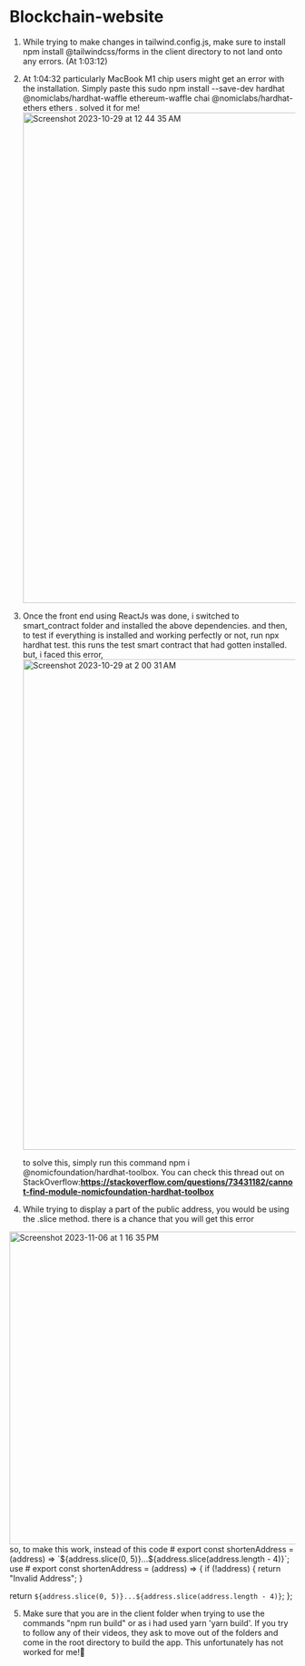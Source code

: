 # Blockchain-website

1. While trying to make changes in tailwind.config.js, make sure to install npm install @tailwindcss/forms in the client directory to not land onto any errors. (At 1:03:12) 
2. At 1:04:32 particularly MacBook M1 chip users might get an error with the installation. Simply paste this sudo npm install --save-dev hardhat @nomiclabs/hardhat-waffle ethereum-waffle chai @nomiclabs/hardhat-ethers ethers . solved it for me!
   <img width="864" alt="Screenshot 2023-10-29 at 12 44 35 AM" src="https://github.com/DrashtiSanjayShah/Blockchain-website/assets/94853646/9eb696a8-108e-4cb7-801a-30b2a7573b01">
3. Once the front end using ReactJs was done, i switched to smart_contract folder and installed the above dependencies. and then, to test if everything is installed and working perfectly or not, run npx hardhat test.
   this runs the test smart contract that had gotten installed. but, i faced this error,  <img width="864" alt="Screenshot 2023-10-29 at 2 00 31 AM" src="https://github.com/DrashtiSanjayShah/Blockchain-website/assets/94853646/0c0ff922-bbf4-48cf-9929-a15973513236">

   to solve this, simply run this command npm i @nomicfoundation/hardhat-toolbox.
You can check this thread out on StackOverflow:**https://stackoverflow.com/questions/73431182/cannot-find-module-nomicfoundation-hardhat-toolbox** 

4. While trying to display a part of the public address, you would be using the .slice method. there is a chance that you will get this error
<img width="551" alt="Screenshot 2023-11-06 at 1 16 35 PM" src="https://github.com/DrashtiSanjayShah/Blockchain-website/assets/94853646/41c86019-787f-48d7-a879-59d88f0b8327">
   so, to make this work, instead of this code
   # export const shortenAddress = (address) => `${address.slice(0, 5)}...${address.slice(address.length - 4)}`;
   use
   # export const shortenAddress = (address) => {
  if (!address) {
    return "Invalid Address";
  }

  return `${address.slice(0, 5)}...${address.slice(address.length - 4)}`;
};

5. Make sure that you are in the client folder when trying to use the commands "npm run build" or as i had used yarn 'yarn build'.
If you try to follow any of their videos, they ask to move out of the folders and come in the root directory to build the app. This unfortunately has not worked for me!🥹 


